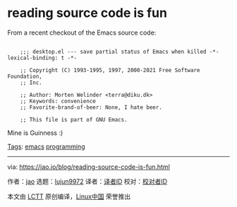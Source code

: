 [#]: subject: "reading source code is fun"
[#]: via: "https://jao.io/blog/reading-source-code-is-fun.html"
[#]: author: "jao https://jao.io"
[#]: collector: "lujun9972"
[#]: translator: " "
[#]: reviewer: " "
[#]: publisher: " "
[#]: url: " "

reading source code is fun
======

From a recent checkout of the Emacs source code:

```

    ;;; desktop.el --- save partial status of Emacs when killed -*- lexical-binding: t -*-

    ;; Copyright (C) 1993-1995, 1997, 2000-2021 Free Software Foundation,
    ;; Inc.

    ;; Author: Morten Welinder <terra@diku.dk>
    ;; Keywords: convenience
    ;; Favorite-brand-of-beer: None, I hate beer.

    ;; This file is part of GNU Emacs.

```

Mine is Guinness :)

[Tags][1]: [emacs][2] [programming][3]

--------------------------------------------------------------------------------

via: https://jao.io/blog/reading-source-code-is-fun.html

作者：[jao][a]
选题：[lujun9972][b]
译者：[译者ID](https://github.com/译者ID)
校对：[校对者ID](https://github.com/校对者ID)

本文由 [LCTT](https://github.com/LCTT/TranslateProject) 原创编译，[Linux中国](https://linux.cn/) 荣誉推出

[a]: https://jao.io
[b]: https://github.com/lujun9972
[1]: https://jao.io/blog/tags.html
[2]: https://jao.io/blog/tag-emacs.html
[3]: https://jao.io/blog/tag-programming.html
